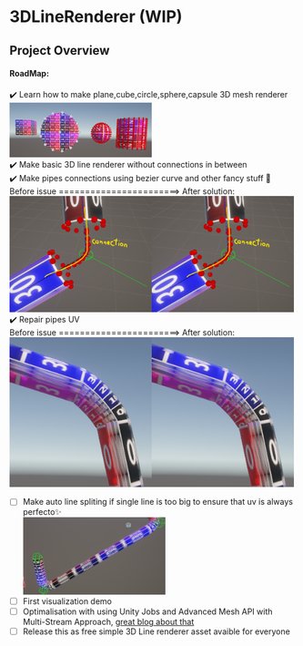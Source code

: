 # 3DLineRenderer (WIP)
## Project Overview  <br>
#### RoadMap:
:heavy_check_mark: Learn how to make plane,cube,circle,sphere,capsule 3D mesh renderer <br>
<img src="ReadmeAssets/Primitive3DShapes.png" width=250><br>
:heavy_check_mark: Make basic 3D line renderer without connections in between <br>
:heavy_check_mark: Make pipes connections using bezier curve and other fancy stuff 🤔<br>
Before issue =======================> After solution:<br>
<img src="ReadmeAssets/pipesConnections.png" width=250 align='left'>
<img src="ReadmeAssets/pipesConnections.png" width=250> <br>
:heavy_check_mark: Repair pipes UV<br>
Before issue =======================> After solution:<br>
<img src="ReadmeAssets/uvIssue.png" width=250 align='left'>
<img src="ReadmeAssets/uvIssue.png" width=250> <br>
- [ ] Make auto line spliting if single line is too big to ensure that uv is always perfecto✨<br>
<img src="ReadmeAssets/autolineSpliting.png" width=250><br>
- [ ] First visualization demo<br>
- [ ] Optimalisation with using Unity Jobs and Advanced Mesh API with Multi-Stream Approach, <a href="https://catlikecoding.com/unity/tutorials/procedural-meshes/creating-a-mesh/">great blog about that</a><br>
- [ ] Release this as free simple 3D Line renderer asset avaible for everyone <br>
